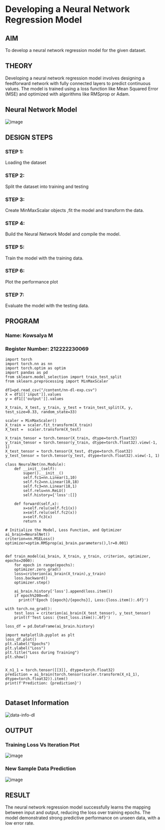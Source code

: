 # Developing a Neural Network Regression Model

## AIM


To develop a neural network regression model for the given dataset.

## THEORY


Developing a neural network regression model involves designing a feedforward network with fully connected layers to predict continuous values. The model is trained using a loss function like Mean Squared Error (MSE)
and optimized with algorithms like RMSprop or Adam. 

## Neural Network Model


![image](https://github.com/user-attachments/assets/aba5dc49-7078-4d84-84bd-0ced47c7c1e4)


## DESIGN STEPS


### STEP 1:

Loading the dataset

### STEP 2:

Split the dataset into training and testing

### STEP 3:

Create MinMaxScalar objects ,fit the model and transform the data.

### STEP 4:

Build the Neural Network Model and compile the model.

### STEP 5:

Train the model with the training data.

### STEP 6:

Plot the performance plot

### STEP 7:

Evaluate the model with the testing data.


## PROGRAM

### Name: Kowsalya M
### Register Number: 212222230069

```
import torch
import torch.nn as nn
import torch.optim as optim
import pandas as pd
from sklearn.model_selection import train_test_split
from sklearn.preprocessing import MinMaxScaler

df1=pd.read_csv("/content/nn-dl-exp.csv")
X = df1[['input']].values
y = df1[['output']].values

X_train, X_test, y_train, y_test = train_test_split(X, y, test_size=0.33, random_state=33)

scaler = MinMaxScaler()
X_train = scaler.fit_transform(X_train)
X_test =  scaler.transform(X_test)

X_train_tensor = torch.tensor(X_train, dtype=torch.float32)
y_train_tensor = torch.tensor(y_train, dtype=torch.float32).view(-1, 1)
X_test_tensor = torch.tensor(X_test, dtype=torch.float32)
y_test_tensor = torch.tensor(y_test, dtype=torch.float32).view(-1, 1)

class NeuralNet(nn.Module):
    def __init__(self):
        super().__init__()
        self.fc1=nn.Linear(1,10)
        self.fc2=nn.Linear(10,18)
        self.fc3=nn.Linear(18,1)
        self.relu=nn.ReLU()
        self.history={'loss':[]}

    def forward(self,x):
        x=self.relu(self.fc1(x))
        x=self.relu(self.fc2(x))
        x=self.fc3(x)
        return x

# Initialize the Model, Loss Function, and Optimizer
ai_brain=NeuralNet()
criterion=nn.MSELoss()
optimizer=optim.RMSprop(ai_brain.parameters(),lr=0.001)


def train_model(ai_brain, X_train, y_train, criterion, optimizer, epochs=2000):
    for epoch in range(epochs):
    optimizer.zero_grad()
    loss=criterion(ai_brain(X_train),y_train)
    loss.backward()
    optimizer.step()

    ai_brain.history['loss'].append(loss.item())
    if epoch%200==0:
      print(f'Epoch [{epoch}/{epochs}], Loss:{loss.item():.6f}')

with torch.no_grad():
    test_loss = criterion(ai_brain(X_test_tensor), y_test_tensor)
    print(f'Test Loss: {test_loss.item():.6f}')

loss_df = pd.DataFrame(ai_brain.history)

import matplotlib.pyplot as plt
loss_df.plot()
plt.xlabel("Epochs")
plt.ylabel("Loss")
plt.title("Loss during Training")
plt.show()


X_n1_1 = torch.tensor([[3]], dtype=torch.float32)
prediction = ai_brain(torch.tensor(scaler.transform(X_n1_1), dtype=torch.float32)).item()
print(f'Prediction: {prediction}')
     

```
## Dataset Information

![data-info-dl](https://github.com/user-attachments/assets/b8bb69d8-ea10-44f2-8e1b-3115c10b7ce1)


## OUTPUT


### Training Loss Vs Iteration Plot


![image](https://github.com/user-attachments/assets/54eff130-8d03-4ae7-8e1f-f21e9465fcab)



### New Sample Data Prediction

![image](https://github.com/user-attachments/assets/d6d202d2-37d1-4d7f-9f91-312f20a9dc7e)


## RESULT


The neural network regression model successfully learns the mapping between input and output, reducing the loss over training epochs. The model demonstrated strong predictive performance on unseen data, with a low error rate.
